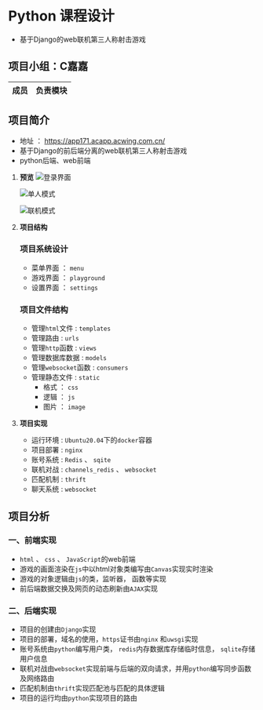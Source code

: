 # Python 课程设计
* 基于Django的web联机第三人称射击游戏

## 项目小组：C嘉嘉
|成员|负责模块|
--|--| 


## 项目简介
* 地址 ： https://app171.acapp.acwing.com.cn/
* 基于Django的前后端分离的web联机第三人称射击游戏
* python后端、web前端
1. **预览**
    ![登录界面](https://cdn.acwing.com/media/article/image/2021/12/07/137551_9939596d57-DDDD.png)

    ![单人模式](https://cdn.acwing.com/media/article/image/2021/12/07/137551_95a4a69c57-CCCC.png)

    ![联机模式](https://cdn.acwing.com/media/article/image/2021/12/07/137551_903148f057-AAAA.png)


2. **项目结构**
    ### **项目系统设计**
    * 菜单界面 ： `menu` 
    * 游戏界面 ： `playground`
    * 设置界面 ：  `settings`

    ### **项目文件结构**
    * 管理`html`文件 : `templates`
    * 管理路由 : `urls`
    * 管理`http`函数 : `views` 
    * 管理数据库数据 : `models`
    * 管理`websocket`函数 : `consumers`
    * 管理静态文件 : `static`
        * 格式 ： `css`
        * 逻辑 ： `js`
        * 图片 ： `image`


3. **项目实现**
    * 运行环境 : `Ubuntu20.04`下的`docker`容器
    * 项目部署 : `nginx`
    * 账号系统 : `Redis` 、 `sqite`
    * 联机对战 : `channels_redis` 、 `websocket`
    * 匹配机制 : `thrift`
    * 聊天系统 : `websocket`

## 项目分析
### 一、前端实现
* `html` 、 `css` 、 `JavaScript`的web前端
* 游戏的画面渲染在`js`中以html对象类编写由`Canvas`实现实时渲染
* 游戏的对象逻辑由`js`的类，监听器， 函数等实现
* 前后端数据交换及网页的动态刷新由`AJAX`实现



### 二、后端实现
* 项目的创建由`Django`实现
* 项目的部署，域名的使用，`https`证书由`nginx` 和`uwsgi`实现
* 账号系统由`python`编写用户类， `redis`内存数据库存储临时信息， `sqlite`存储用户信息
* 联机对战由`websocket`实现前端与后端的双向请求，并用`python`编写同步函数及网络路由
* 匹配机制由`thrift`实现匹配池与匹配的具体逻辑
* 项目的运行均由`python`实现项目的路由

